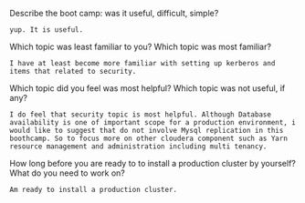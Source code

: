 Describe the boot camp: was it useful, difficult, simple?
```
yup. It is useful.
```
Which topic was least familiar to you? Which topic was most familiar?
```
I have at least become more familiar with setting up kerberos and items that related to security. 
```

Which topic did you feel was most helpful? Which topic was not useful, if any?
```
I do feel that security topic is most helpful. Although Database availability is one of important scope for a production environment, i would like to suggest that do not involve Mysql replication in this boothcamp. So to focus more on other cloudera component such as Yarn resource management and administration including multi tenancy. 
```

How long before you are ready to to install a production cluster by yourself? What do you need to work on?
```
Am ready to install a production cluster. 
```